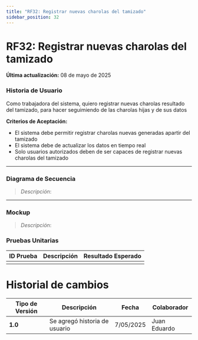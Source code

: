 ```yaml
---
title: "RF32: Registrar nuevas charolas del tamizado"  
sidebar_position: 32
---
```


# RF32: Registrar nuevas charolas del tamizado

**Última actualización:** 08 de mayo de 2025

### Historia de Usuario
Como trabajadora del sistema, quiero registrar nuevas charolas resultado del tamizado, para hacer seguimiendo de las charolas hijas y de sus datos

  **Criterios de Aceptación:**
  - El sistema debe permitir registrar charolas nuevas generadas apartir del tamizado
  - El sistema debe de actualizar los datos en tiempo real
  - Solo usuarios autorizados deben de ser capaces de registrar nuevas charolas del tamizado

---

### Diagrama de Secuencia

> *Descripción*: 

---

### Mockup

> *Descripción*:

### Pruebas Unitarias 

| ID Prueba  | Descripción                                               | Resultado Esperado  |
|------------|-----------------------------------------------------------|---------------------|
|            | 	                                                         |                     |

# Historial de cambios
| **Tipo de Versión** | **Descripción**                      | **Fecha** | **Colaborador**   |
| ------------------- | ------------------------------------ | --------- | ----------------- |
| **1.0**             | Se agregó historia de usuario        | 7/05/2025 | Juan Eduardo      |